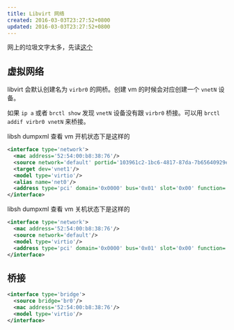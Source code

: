 ```yaml
---
title: Libvirt 网络
created: 2016-03-03T23:27:52+0800
updated: 2016-03-03T23:27:52+0800
---
```



网上的垃圾文字太多，先读[这个](https://wiki.libvirt.org/page/Networking)

## 虚拟网络

libvirt 会默认创建名为 `virbr0` 的网桥。创建 vm 的时候会对应创建一个 `vnetN` 设备。

如果 `ip a` 或者 `brctl show` 发现 `vnetN` 设备没有跟 `virbr0` 桥接。可以用 `brctl addif virbr0 vnetN` 来桥接。

libsh dumpxml 查看 vm 开机状态下是这样的

```xml
<interface type='network'>
  <mac address='52:54:00:b8:38:76'/>
  <source network='default' portid='103961c2-1bc6-4817-87da-7b65640929ef' bridge='virbr0'/>
  <target dev='vnet1'/>
  <model type='virtio'/>
  <alias name='net0'/>
  <address type='pci' domain='0x0000' bus='0x01' slot='0x00' function='0x0'/>
</interface>
```

libsh dumpxml 查看 vm 关机状态下是这样的

```xml
<interface type='network'>
  <mac address='52:54:00:b8:38:76'/>
  <source network='default'/>
  <model type='virtio'/>
  <address type='pci' domain='0x0000' bus='0x01' slot='0x00' function='0x0'/>
</interface>
```

## 桥接

```xml
<interface type='bridge'>
  <source bridge='br0'/>
  <mac address='52:54:00:b8:38:76'/>
  <model type='virtio'/>
</interface>
```
